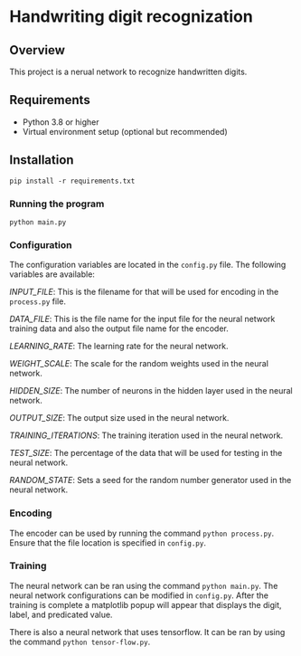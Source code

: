 # Handwriting digit recognization

## Overview
This project is a nerual network to recognize handwritten digits.

## Requirements
- Python 3.8 or higher
- Virtual environment setup (optional but recommended)

## Installation
```
pip install -r requirements.txt
```

### Running the program
```
python main.py
```

### Configuration
The configuration variables are located in the `config.py` file. The following variables are available:

*INPUT_FILE*: This is the filename for that will be used for encoding in the `process.py` file.

*DATA_FILE*: This is the file name for the input file for the neural network training data and also the output file name for the encoder. 

*LEARNING_RATE*: The learning rate for the neural network.

*WEIGHT_SCALE*: The scale for the random weights used in the neural network.

*HIDDEN_SIZE*: The number of neurons in the hidden layer used in the neural network.

*OUTPUT_SIZE*: The output size used in the neural network.

*TRAINING_ITERATIONS*: The training iteration used in the neural network.

*TEST_SIZE*: The percentage of the data that will be used for testing in the neural network.

*RANDOM_STATE*: Sets a seed for the random number generator used in the neural network.

### Encoding
The encoder can be used by running the command `python process.py`. Ensure that the file location is specified in `config.py`.

### Training
The neural network can be ran using the command `python main.py`. The neural network configurations can be modified in `config.py`. After the training is complete a matplotlib popup will appear that displays the digit, label, and predicated value. 

There is also a neural network that uses tensorflow. It can be ran by using the command `python tensor-flow.py`. 